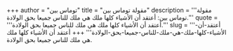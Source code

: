 +++
author = "توماس بين"
title = "مقولة توماس بين"
description = '''مقولة توماس بين: أعتقد أن الأشياء كلها ملك هي ملك للناس جميعا بحق الولادة.'''
quote = '''أعتقد أن الأشياء كلها ملك هي ملك للناس جميعا بحق الولادة.'''
slug = '''أعتقد-أن-الأشياء-كلها-ملك-هي-ملك-للناس-جميعا-بحق-الولادة'''
+++
أعتقد أن الأشياء كلها ملك هي ملك للناس جميعا بحق الولادة.
